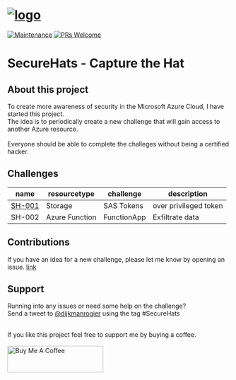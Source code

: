 [![logo](https://securehats2022cth.blob.core.windows.net/pictures/sh-banners.png?sv=2021-06-08&ss=bfqt&srt=sco&sp=rlt&se=2025-07-18T03:43:38Z&st=2022-07-17T19:43:38Z&spr=https,http&sig=uZOVgsqNJsd%2FgnWbQ2sXECumbHEMnUJ8tyBGDitCmzo%3D)](https://securehats2022cth.blob.core.windows.net/pictures/sh-banners.png?sv=2021-06-08&ss=bfqt&srt=sco&sp=rlt&se=2025-07-18T03:43:38Z&st=2022-07-17T19:43:38Z&spr=https,http&sig=uZOVgsqNJsd%2FgnWbQ2sXECumbHEMnUJ8tyBGDitCmzo%3D)
=========
[![Maintenance](https://img.shields.io/maintenance/yes/2022.svg?style=flat-square)]()
[![PRs Welcome](https://img.shields.io/badge/PRs-welcome-brightgreen.svg?style=flat-square)](http://makeapullrequest.com)

# SecureHats - Capture the Hat

## About this project

To create more awareness of security in the Microsoft Azure Cloud, I have started this project. <br />
The idea is to periodically create a new challenge that will gain access to another Azure resource. <br />
<br />
Everyone should be able to complete the challeges without being a certified hacker. <br />

## Challenges

| name | resourcetype | challenge | description |
| - | - | - | - |
| [SH-001](challenges/SH-001/readme.md) | Storage | SAS Tokens | over privileged token |
| SH-002 | Azure Function | FunctionApp | Exfiltrate data |

## Contributions

If you have an idea for a new challenge, please let me know by opening an issue. [link](https://github.com/SecureHats/secure-hacks/issues/new)

## Support

Running into any issues or need some help on the challenge?<br />Send a tweet to [@dijkmanrogier](https://twitter.com/dijkmanrogier) using the tag #SecureHats

<br />
If you like this project feel free to support me by buying a coffee.<br /><br />
<a href="https://www.buymeacoffee.com/DijkmanRogier" target="_blank"><img src="https://cdn.buymeacoffee.com/buttons/v2/default-yellow.png" alt="Buy Me A Coffee" style="height: 60px !important;width: 217px !important;" ></a>
